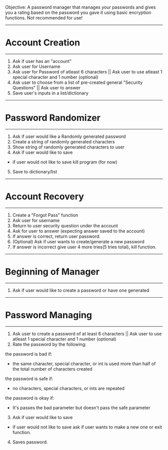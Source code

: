 Objective:
A password manager that manages your passwords
and gives you a rating based on the password you gave it
using basic encryption functions. Not recommended for use!

------------------
# Account Creation
------------------
1. Ask if user has an "account"
2. Ask user for Username
3. Ask user for Password of atleast 6 characters || Ask user to use atleast 1 special character and 1 number (optional)
4. Ask user to choose from a list of pre-created general "Security Questions" || Ask user to answer
5. Save user's inputs in a list/dictionary

---------------------
# Password Randomizer
---------------------
1. Ask if user would like a Randomly generated password
2. Create a string of randomly generated characters
3. Show string of randomly generated characters to user
4. Ask if user would like to save
- if user would not like to save kill program (for now)
5. Save to dictionary/list

------------------
# Account Recovery
------------------
1. Create a "Forgot Pass" function
2. Ask user for username
3. Return to user security question under the account
4. Ask for user to answer (expecting answer saved to the account)
5. If answer is correct, return user password.
6. (Optional) Ask if user wants to create/generate a new password
7. If answer is incorrect give user 4 more tries(5 tries total), kill function.

----------------------
# Beginning of Manager
----------------------
1. Ask if user would like to create a password or have one generated

-------------------
# Password Managing
-------------------
1. Ask user to create a password of at least 6 characters || Ask user to use atleast 1 special character and 1 number (optional)
2. Rate the password by the following:

the password is bad if:
- the same character, special character, or int is used more than half of the total number of characters created

the password is safe if:
- no characters, special characters, or ints are repeated

the password is okay if:
- It's passes the bad parameter but doesn't pass the safe parameter

3. Ask if user would like to save
- if user would not like to save ask if user wants to make a new one or exit function.

4. Saves password.

